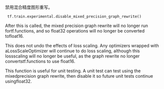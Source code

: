 禁用混合精度图形重写。

```
 tf.train.experimental.disable_mixed_precision_graph_rewrite() 
```

After this is called, the mixed precision graph rewrite will no longer run fortf.functions, and so float32 operations will no longer be converted tofloat16.

This does not undo the effects of loss scaling. Any optimizers wrapped with aLossScaleOptimizer will continue to do loss scaling, although this lossscaling will no longer be useful, as the graph rewrite no longer convertstf.functions to use float16.

This function is useful for unit testing. A unit test can test using the mixedprecision graph rewrite, then disable it so future unit tests continue usingfloat32.

